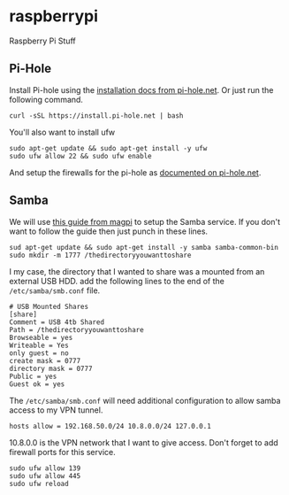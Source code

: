 # raspberrypi
Raspberry Pi Stuff

## Pi-Hole
Install Pi-hole using the [installation docs from pi-hole.net](https://docs.pi-hole.net/main/basic-install/). Or just run the following command.
```
curl -sSL https://install.pi-hole.net | bash
```
You'll also want to install ufw
```
sudo apt-get update && sudo apt-get install -y ufw
sudo ufw allow 22 && sudo ufw enable
```
And setup the firewalls for the pi-hole as [documented on pi-hole.net](https://docs.pi-hole.net/main/prerequisites/#ufw).
## Samba
We will use [this guide from magpi](https://magpi.raspberrypi.org/articles/samba-file-server) to setup the Samba service. If you don't want to follow the guide then just punch in these lines.
```
sud apt-get update && sudo apt-get install -y samba samba-common-bin
sudo mkdir -m 1777 /thedirectoryyouwanttoshare
```
I my case, the directory that I wanted to share was a mounted from an external USB HDD. add the following lines to the end of the `/etc/samba/smb.conf` file.
```
# USB Mounted Shares
[share]
Comment = USB 4tb Shared
Path = /thedirectoryyouwanttoshare
Browseable = yes
Writeable = Yes
only guest = no
create mask = 0777
directory mask = 0777
Public = yes
Guest ok = yes
```
The `/etc/samba/smb.conf` will need additional configuration to allow samba access to my VPN tunnel.
```
hosts allow = 192.168.50.0/24 10.8.0.0/24 127.0.0.1
```
10.8.0.0 is the VPN network that I want to give access. Don't forget to add firewall ports for this service.
```
sudo ufw allow 139
sudo ufw allow 445
sudo ufw reload
```
